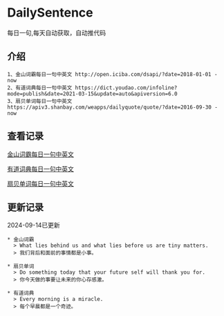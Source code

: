 # DailySentence

每日一句,每天自动获取，自动推代码

## 介绍

```
1、金山词霸每日一句中英文 http://open.iciba.com/dsapi/?date=2018-01-01 - now
2、有道词典每日一句中英文 https://dict.youdao.com/infoline?mode=publish&date=2021-03-15&update=auto&apiversion=6.0
3、扇贝单词每日一句中英文 https://apiv3.shanbay.com/weapps/dailyquote/quote/?date=2016-09-30 - now
```

## 查看记录

[金山词霸每日一句中英文](./data/iciba/)

[有道词典每日一句中英文](./data/youdao/)

[扇贝单词每日一句中英文](./data/shanbay/)

## 更新记录
2024-09-14已更新 
```
* 金山词霸
  > What lies behind us and what lies before us are tiny matters.
  > 我们背后和面前的事情都是小事。

* 扇贝单词
  > Do something today that your future self will thank you for.
  > 你今天做的事要让未来的你心存感激。

* 有道词典
  > Every morning is a miracle.
  > 每个早晨都是一个奇迹。

```
